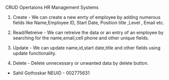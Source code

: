 CRUD Opertaions HR Management Systems

1) Create -
We can create a new enrty of employee by adding numerous fields like Name,Employee ID, Start Date, Position title ,Level , Email etc.

2) Read/Retreive - 
We can retreive the data or an entry of an employee by searching for the name,email,cell phone and other unique fields.

3) Update - 
We can update name,id,start date,title and other fields using update functionality.

4) Delete -
Delete unnecessary or unwanted data by delete button.



- Sahil Gothoskar NEUID - 002775631

